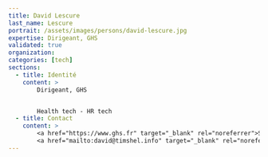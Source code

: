```yaml
---
title: David Lescure
last_name: Lescure
portrait: /assets/images/persons/david-lescure.jpg
expertise: Dirigeant, GHS
validated: true
organization:
categories: [tech]
sections:
  - title: Identité
    content: >
        Dirigeant, GHS


        Health tech - HR tech
  - title: Contact
    content: >
        <a href="https://www.ghs.fr" target="_blank" rel="noreferrer">Site</a> –
        <a href="mailto:david@timshel.info" target="_blank" rel="noreferrer">Mail</a>
---
```

